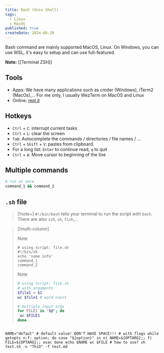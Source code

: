 ```yaml
---
title: Bash (Unix Shell)
tags:
  - Linux
  - MacOS
published: true
createDate: 2024-08-20
---
```


Bash command are mainly supported MacOS, Linux. On Windows, you can use WSL, it's easy to setup and can use full-featured.

**Note:** [[Terminal ZSH]]
## Tools
- Apps: We have many applications such as cmder (Windows), iTerm2 (MacOs),... For me only, I usually WezTerm on MacOS and Linux
- Online: [repl.it](https://repl.it/languages/bash)
## Hotkeys
- `Ctrl` + `C`: interrupt current tasks
- `Ctrl` + `L`: clear the screen
- `Tab`: Autocomplete the commands / directories / file names / ...
- `Ctrl` + `Shift` + `V`: pastes from clipboard.
- For a long list: `Enter` to continue read, `q` to quit
- `Ctrl` + `A`: Move cursor to beginning of the line
## Multiple commands
```bash
# run at once 
command_1 && command_2
```
## `.sh` file
> [!note+] `#!/bin/bash` tells your terminal to run the script with `bash`. There are also `zsh`, `sh`, `fish`,...


> [!multi-column]
>
>> [!note]
>> ```shell title="file.sh"
>> # using script: file.sh
>> #!/bin/sh 
>> echo 'some info' 
>> command_1 
>> command_2
>> ```
>
>> [!note]
>> ```bash title="file.sh"
>> # using script: file.sh
>> # with arguments 
>> $file1 = $1 
>> wc $file1 # word count 
>> 
>> # multiple input args 
>> for FILE1 in "$@"; do 
>> 	wc $FILE1 
>> done
>> ```
>

```shell frame="none"
```
```shell
NAME="defaut" # default value! DON'T HAVE SPACE!!! # with flags while getopts n:f: option; do case "${option}" in n) NAME=${OPTARG};; f) FILE=${OPTARG};; esac done echo $NAME wc $FILE # how to use? sh test.sh -n "ThiD" -f test.md
```